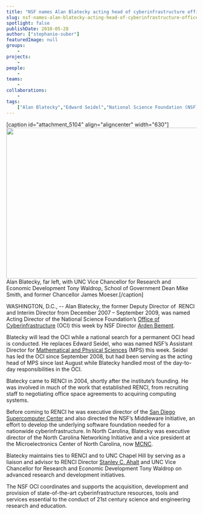 ```yaml
---
title: "NSF names Alan Blatecky acting head of cyberinfrastructure office"
slug: nsf-names-alan-blatecky-acting-head-of-cyberinfrastructure-office
spotlight: false
publishDate: 2010-05-28
author: ["stephanie-suber"]
featuredImage: null
groups:
    - 
projects:
    - 
people:
    - 
teams: 
    - 
collaborations:
    - 
tags:
    ["Alan Blatecky","Edward Seidel","National Science Foundation (NSF)","Office of Cyberinfrastrcuture (OSI)"]
---
```

[caption id="attachment_5104" align="aligncenter" width="630"]<a href="https://www.renci.org/wp-content/uploads/2010/05/alan-OCI.jpg"><img class="wp-image-5104 size-full" src="https://www.renci.org/wp-content/uploads/2010/05/alan-OCI.jpg" alt="" width="630" height="400" /></a> Alan Blatecky, far left, with UNC Vice Chancellor for Research and Economic Development Tony Waldrop, School of Government Dean Mike Smith, and former Chancellor James Moeser.[/caption]

WASHINGTON, D.C., -- Alan Blatecky, the former Deputy Director of  RENCI and Interim Director from December 2007 – September 2009, was named Acting Director of the National Science Foundation’s <a href="http://www.nsf.gov/dir/index.jsp?org=OCI" target="_blank">Office of Cyberinfrastructure</a> (OCI) this week by NSF Director <a href="http://www.nsf.gov/news/speeches/bement/bement_bio.jsp" target="_blank">Arden Bement</a>.  <!--more-->

Blatecky will lead the OCI while a national search for a permanent OCI head is conducted. He replaces Edward Seidel, who was named NSF’s Assistant Director for <a href="http://www.nsf.gov/dir/index.jsp?org=MPS" target="_blank">Mathematical and Physical Sciences</a> (MPS) this week. Seidel has led the OCI since September 2008, but had been serving as the acting head of MPS since last August while Blatecky handled most of the day-to-day responsibilities in the OCI.

Blatecky came to RENCI in 2004, shortly after the institute’s founding. He was involved in much of the work that established RENCI, from recruiting staff to negotiating office space agreements to acquiring computing systems.

Before coming to RENCI he was executive director of the <a href="http://www.sdsc.edu/">San Diego Supercomputer Center</a> and also directed the NSF’s Middleware Initiative, an effort to develop the underlying software foundation needed for a nationwide cyberinfrastructure. In North Carolina, Blatecky was executive director of the North Carolina Networking Initiative and a vice president at the Microelectronics Center of North Carolina, now <a href="https://www.mcnc.org/">MCNC</a>.

Blatecky maintains ties to RENCI and to UNC Chapel Hill by serving as a liaison and advisor to RENCI Director <a href="../about/leadership">Stanley C. Ahalt</a> and UNC Vice Chancellor for Research and Economic Development Tony Waldrop on advanced research and development initiatives.

The NSF OCI coordinates and supports the acquisition, development and provision of state-of-the-art cyberinfrastructure resources, tools and services essential to the conduct of 21st century science and engineering research and education.

